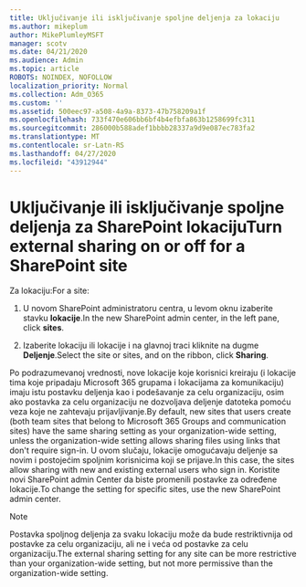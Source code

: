 ```yaml
---
title: Uključivanje ili isključivanje spoljne deljenja za lokaciju
ms.author: mikeplum
author: MikePlumleyMSFT
manager: scotv
ms.date: 04/21/2020
ms.audience: Admin
ms.topic: article
ROBOTS: NOINDEX, NOFOLLOW
localization_priority: Normal
ms.collection: Adm_O365
ms.custom: ''
ms.assetid: 500eec97-a508-4a9a-8373-47b758209a1f
ms.openlocfilehash: 733f470e606bb6bf4b4efbfa863b1258699fc311
ms.sourcegitcommit: 286000b588adef1bbbb28337a9d9e087ec783fa2
ms.translationtype: MT
ms.contentlocale: sr-Latn-RS
ms.lasthandoff: 04/27/2020
ms.locfileid: "43912944"
---
```

# <a name="turn-external-sharing-on-or-off-for-a-sharepoint-site"></a><span data-ttu-id="891d1-102">Uključivanje ili isključivanje spoljne deljenja za SharePoint lokaciju</span><span class="sxs-lookup"><span data-stu-id="891d1-102">Turn external sharing on or off for a SharePoint site</span></span>

<span data-ttu-id="891d1-103">Za lokaciju:</span><span class="sxs-lookup"><span data-stu-id="891d1-103">For a site:</span></span>
  
1. <span data-ttu-id="891d1-104">U novom SharePoint administratoru centra, u levom oknu izaberite stavku **lokacije**.</span><span class="sxs-lookup"><span data-stu-id="891d1-104">In the new SharePoint admin center, in the left pane, click **sites**.</span></span>
    
2. <span data-ttu-id="891d1-105">Izaberite lokaciju ili lokacije i na glavnoj traci kliknite na dugme **Deljenje**.</span><span class="sxs-lookup"><span data-stu-id="891d1-105">Select the site or sites, and on the ribbon, click **Sharing**.</span></span>
    
<span data-ttu-id="891d1-106">Po podrazumevanoj vrednosti, nove lokacije koje korisnici kreiraju (i lokacije tima koje pripadaju Microsoft 365 grupama i lokacijama za komunikaciju) imaju istu postavku deljenja kao i podešavanje za celu organizaciju, osim ako postavka za celu organizaciju ne dozvoljava deljenje datoteka pomoću veza koje ne zahtevaju prijavljivanje.</span><span class="sxs-lookup"><span data-stu-id="891d1-106">By default, new sites that users create (both team sites that belong to Microsoft 365 Groups and communication sites) have the same sharing setting as your organization-wide setting, unless the organization-wide setting allows sharing files using links that don't require sign-in.</span></span> <span data-ttu-id="891d1-107">U ovom slučaju, lokacije omogućavaju deljenje sa novim i postojećim spoljnim korisnicima koji se prijave.</span><span class="sxs-lookup"><span data-stu-id="891d1-107">In this case, the sites allow sharing with new and existing external users who sign in.</span></span> <span data-ttu-id="891d1-108">Koristite novi SharePoint admin Center da biste promenili postavke za određene lokacije.</span><span class="sxs-lookup"><span data-stu-id="891d1-108">To change the setting for specific sites, use the new SharePoint admin center.</span></span>
  
> [!NOTE]
> <span data-ttu-id="891d1-109">Postavka spoljnog deljenja za svaku lokaciju može da bude restriktivnija od postavke za celu organizaciju, ali ne i veća od postavke za celu organizaciju.</span><span class="sxs-lookup"><span data-stu-id="891d1-109">The external sharing setting for any site can be more restrictive than your organization-wide setting, but not more permissive than the organization-wide setting.</span></span> 
  

